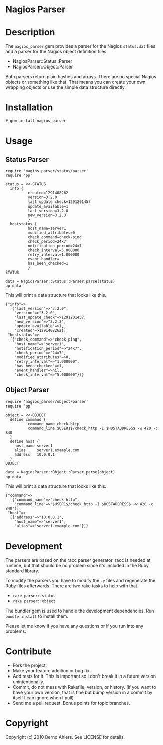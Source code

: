 Nagios Parser
=============

# Description

The `nagios_parser` gem provides a parser for the Nagios `status.dat`
files and a parser for the Nagios object definition files.

* NagiosParser::Status::Parser
* NagiosParser::Object::Parser

Both parsers return plain hashes and arrays. There are no special
Nagios objects or something like that. That means you can create
your own wrapping objects or use the simple data structure
directly.

# Installation

    # gem install nagios_parser

# Usage

## Status Parser

    require 'nagios_parser/status/parser'
    require 'pp'

    status = <<-STATUS
      info {
              created=1291408262
              version=3.2.0
              last_update_check=1291201457
              update_available=1
              last_version=3.2.0
              new_version=3.2.3
              }
      hoststatus {
              host_name=server1
              modified_attributes=0
              check_command=check-ping
              check_period=24x7
              notification_period=24x7
              check_interval=5.000000
              retry_interval=1.000000
              event_handler=
              has_been_checked=1
              }
    STATUS

    data = NagiosParser::Status::Parser.parse(status)
    pp data

This will print a data structure that looks like this.

    {"info"=>
      [{"last_version"=>"3.2.0",
        "version"=>"3.2.0",
        "last_update_check"=>1291201457,
        "new_version"=>"3.2.3",
        "update_available"=>1,
        "created"=>1291408262}],
     "hoststatus"=>
      [{"check_command"=>"check-ping",
        "host_name"=>"server1",
        "notification_period"=>"24x7",
        "check_period"=>"24x7",
        "modified_attributes"=>0,
        "retry_interval"=>"1.000000",
        "has_been_checked"=>1,
        "event_handler"=>nil,
        "check_interval"=>"5.000000"}]}

## Object Parser

    require 'nagios_parser/object/parser'
    require 'pp'

    object = <<-OBJECT
      define command {
              command_name check-http
              command_line $USER1$/check_http -I $HOSTADDRESS$ -w 420 -c 840
      }
      define host {
        host_name server1
        alias     server1.example.com
        address   10.0.0.1
      }
    OBJECT

    data = NagiosParser::Object::Parser.parse(object)
    pp data

This will print a data structure that looks like this.

    {"command"=>
      [{"command_name"=>"check-http",
        "command_line"=>"$USER1$/check_http -I $HOSTADDRESS$ -w 420 -c 840"}],
     "host"=>
      [{"address"=>"10.0.0.1",
        "host_name"=>"server1",
        "alias"=>"server1.example.com"}]}

# Development

The parsers are based on the racc parser generator. racc is needed
at runtime, but that should be no problem since it's included in the
Ruby standard library.

To modify the parsers you have to modify the `.y` files and regenerate
the Ruby files afterwards. There are two rake tasks to help with that.

* `rake parser::status`
* `rake parser::object`

The bundler gem is used to handle the development dependencies.
Run `bundle install` to install them.

Please let me know if you have any questions or if you run into any
problems.

# Contribute

* Fork the project.
* Make your feature addition or bug fix.
* Add tests for it. This is important so I don't break it in a
  future version unintentionally.
* Commit, do not mess with Rakefile, version, or history.
  (if you want to have your own version, that is fine but bump version
  in a commit by itself I can ignore when I pull)
* Send me a pull request. Bonus points for topic branches.

# Copyright

Copyright (c) 2010 Bernd Ahlers. See LICENSE for details.
